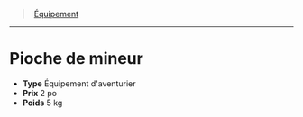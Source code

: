 ﻿---
!Equipment
Type: Équipement d'aventurier
Price: 2 po
Weight: 5 kg
Id: equipment_hd.md#pioche-de-mineur
ParentLink: equipment_hd.md#Équipement
Name: Pioche de mineur
ParentName: Équipement
NameLevel: 1
Attributes: {}
---
> [Équipement](hd_equipment.md)

---

# Pioche de mineur

- **Type** Équipement d'aventurier
- **Prix** 2 po
- **Poids** 5 kg

